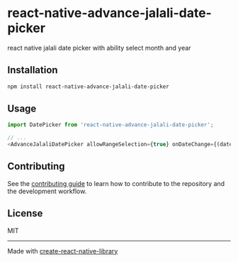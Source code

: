 # react-native-advance-jalali-date-picker

react native jalali date picker with ability select month and year

## Installation

```sh
npm install react-native-advance-jalali-date-picker
```

## Usage

```js
import DatePicker from 'react-native-advance-jalali-date-picker';

// ...
<AdvanceJalaliDatePicker allowRangeSelection={true} onDateChange={(date , type) =>  console.log(date , type)} />
```

## Contributing

See the [contributing guide](CONTRIBUTING.md) to learn how to contribute to the repository and the development workflow.

## License

MIT

---

Made with [create-react-native-library](https://github.com/callstack/react-native-builder-bob)
